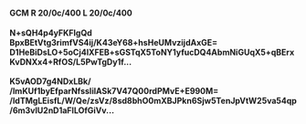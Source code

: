 #### GCM R 20/0c/400 L 20/0c/400
**N+sQH4p4yFKFlgQd**<br/>**BpxBEtVtg3rimfVS4ij/K43eY68+hsHeUMvzijdAxGE=**<br/>**D1HeBiDsLO+5oCj4lXFEB+sGSTqX5ToNY1yfucDQ4AbmNiGUqX5+qBErxKvDNXx4+RfOS/L5PwTgDy1f...**<br/><br/>
**K5vAOD7g4NDxLBk/**<br/>**/ImKUf1byEfparNfsslilASk7V47Q00rdPMvE+E990M=**<br/>**/IdTMgLEisfL/W/Qe/zsVz/8sd8bhO0mXBJPkn6Sjw5TenJpVtW25va54qp/6m3vlU2nD1aFlLOfGiVv...**